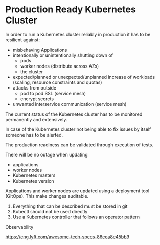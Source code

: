 # Production Ready Kubernetes Cluster

In order to run a Kubernetes cluster reliably in production it has to be
resilient against:

* misbehaving Applications
* intentionally or unintentionally shutting down of
  * pods
  * worker nodes (distribute across AZs)
  * the cluster
* expected/planned or unexpected/unplanned increase of workloads (scaling, resource constraints and quotas)
* attacks from outside
  * pod to pod SSL (service mesh)
  * encrypt secrets
* unwanted interservice communication (service mesh)

The current status of the Kubernetes cluster has to be monitored permanently and extensively.

In case of the Kubernetes cluster not being able to fix issues by itself someone has to be alerted.

The production readiness can be validated through execution of tests.

There will be no outage when updating

* applications
* worker nodes
* Kubernetes masters
* Kubernetes version

Applications and worker nodes are updated using a deployment tool (GitOps).
This make changes auditable.

1. Everything that can be described must be stored in git
2. Kubectl should not be used directly
3. Use a Kubernetes controller that follows an operator pattern

Observability


https://eng.lyft.com/awesome-tech-specs-86eea8e45bb9